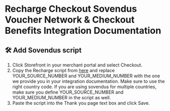 # Recharge Checkout Sovendus Voucher Network & Checkout Benefits Integration Documentation

## 🛠️ Add Sovendus script
1. Click Storefront in your merchant portal and select Checkout.
2. Copy the Recharge script from [here](https://github.com/Sovendus-GmbH/Sovendus-Recharge-Voucher-Network-and-Checkout-Benefits-Documentation/blob/main/recharge.template.html) and replace YOUR_SOURCE_NUMBER and YOUR_MEDIUM_NUMBER with the one we provide you in your integration documentation. Make sure to use the right country code. If you are using sovendus for multiple countries, make sure you define YOUR_SOURCE_NUMBER and YOUR_MEDIUM_NUMBER in the script as well.
3. Paste the script into the Thank you page text box and click Save.  
